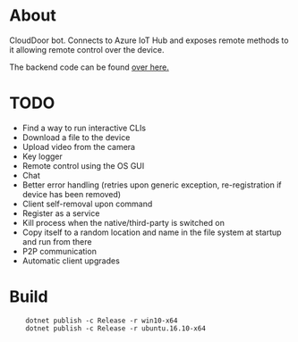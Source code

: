 # About

CloudDoor bot. Connects to Azure IoT Hub and exposes remote methods to it allowing remote control over the device.

The backend code can be found [over here.](https://github.com/kamiljano/CloudDoorAzure)

# TODO

* Find a way to run interactive CLIs
* Download a file to the device
* Upload video from the camera
* Key logger
* Remote control using the OS GUI
* Chat
* Better error handling (retries upon generic exception, re-registration if device has been removed)
* Client self-removal upon command
* Register as a service
* Kill process when the native/third-party is switched on
* Copy itself to a random location and name in the file system at startup and run from there
* P2P communication
* Automatic client upgrades

# Build

```
    dotnet publish -c Release -r win10-x64
    dotnet publish -c Release -r ubuntu.16.10-x64 
```